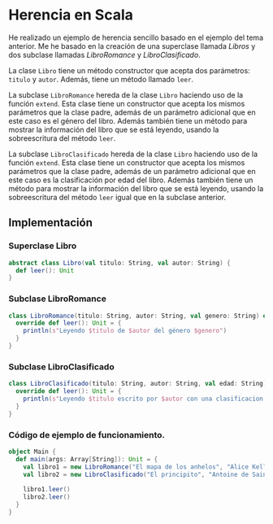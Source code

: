 # Herencia en Scala
He realizado un ejemplo de herencia sencillo basado en el ejemplo del tema anterior. Me he basado en la creación de una superclase llamada _Libros_ y dos subclase llamadas _LibroRomance_ y _LibroClasificado_.


La clase `Libro` tiene un método constructor que acepta dos parámetros: `titulo` y `autor`. Además, tiene un método llamado `leer`.


La subclase `LibroRomance` hereda de la clase `Libro`  haciendo uso de la función `extend`. Esta clase tiene un constructor que acepta los mismos parámetros que la clase padre,
 además de un parámetro adicional que en este caso es el género del libro. Además también tiene un método para mostrar la información del libro que se está leyendo, usando la sobreescritura del método `leer`.


La subclase `LibroClasificado` hereda de la clase `Libro`  haciendo uso de la función `extend`. Esta clase tiene un constructor que acepta los mismos parámetros que la clase padre,
 además de un parámetro adicional que en este caso es la clasificación por edad del libro. Además también tiene un método para mostrar la información del libro que se está leyendo, usando la sobreescritura del método `leer` igual que en la subclase anterior.
 

## Implementación


### Superclase Libro

```scala
abstract class Libro(val titulo: String, val autor: String) {
  def leer(): Unit
}
```


### Subclase LibroRomance
```scala
class LibroRomance(titulo: String, autor: String, val genero: String) extends Libro(titulo, autor) {
  override def leer(): Unit = {
    println(s"Leyendo $titulo de $autor del género $genero")
  }
}
```


### Subclase LibroClasificado
```scala
class LibroClasificado(titulo: String, autor: String, val edad: String) extends Libro(titulo, autor) {
  override def leer(): Unit = {
    println(s"Leyendo $titulo escrito por $autor con una clasificacion de edad $edad")
  }
}
```

### Código de ejemplo de funcionamiento.

```scala
object Main {
  def main(args: Array[String]): Unit = {
    val libro1 = new LibroRomance("El mapa de los anhelos", "Alice Kellen", "Romance contemporáneo")
    val libro2 = new LibroClasificado("El principito", "Antoine de Saint-Exupéry", " 6-7 años")
    
    libro1.leer() 
    libro2.leer() 
  }
}
```
